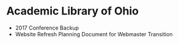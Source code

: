 # Academic Library of Ohio
* 2017 Conference Backup
* Website Refresh Planning Document for Webmaster Transition

